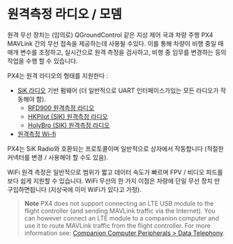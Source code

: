 # 원격측정 라디오 / 모뎀

원격 무선 장치는 (임의로) QGroundControl 같은 지상 제어 국과 차량 주행 PX4 MAVLink 간의 무선 접속을 제공하는데 사용될 수있다. 이를 통해 차량이 비행 중일 때 매개 변수를 조정하고, 실시간으로 원격 측정을 검사하고, 비행 중 임무를 변경하는 등의 작업을 수행 할 수 있습니다.

PX4는 원격 라디오의 형태를 지원한다 :

* [SiK 라디오](../telemetry/sik_radio.md) 기반 펌웨어 (더 일반적으로 UART 인터페이스가있는 모든 라디오가 작동해야 함). 
  * [RFD900 원격측정 라디오](../telemetry/rfd900_telemetry.md)
  * [HKPilot (SIK) 원격측정 라디오](../telemetry/hkpilot_sik_radio.md)
  * [HolyBro (SIK) 원격측정 라디오](../telemetry/holybro_sik_radio.md)
* [원격측정 Wi-fi](../telemetry/telemetry_wifi.md)

PX4는 SiK Radio와 호환되는 프로토콜이며 일반적으로 상자에서 작동합니다 (적절한 커넥터를 변경 / 사용해야 할 수도 있음).

WiFi 원격 측정은 일반적으로 범위가 짧고 데이터 속도가 빠르며 FPV / 비디오 피드를보다 쉽게 지원할 수 있습니다. WiFi 무선의 한 가지 이점은 차량에 단일 무선 장치 만 구입하면됩니다 (지상국에 이미 WiFi가 있다고 가정).

> **Note** PX4 does not support connecting an LTE USB module to the flight controller (and sending MAVLink traffic via the Internet). You can however connect an LTE module to a companion computer and use it to route MAVLink traffic from the flight controller. For more information see: [Companion Computer Peripherals > Data Telephony](../peripherals/companion_computer_peripherals.md#data_telephony).